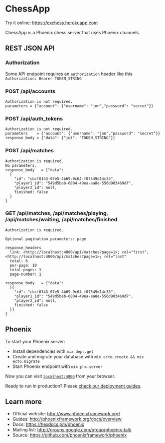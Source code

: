 # ChessApp

Try it online: https://exchess.herokuapp.com

ChessApp is a Phoenix chess server that uses Phoenix channels.

## REST JSON API

### Authorization
  Some API endpoint requires an `authorization` header like this `Authorization: Bearer TOKEN_STRING`

### POST    /api/accounts

```
Authorization is not required.
parameters = {"account": {"username": "jon","password": "secret"}}
```

### POST    /api/auth_tokens

```
Authorization is not required.
parameters    = {"account": {"username": "jon","password": "secret"}}
response_body = {"data": {"jwt": "TOKEN_STRING"}}
```

### POST    /api/matches

```
Authorization is required.
No parameters.
response_body   = {"data":
  {
    "id": "cbcf0143-07e5-4b69-9c64-f07549d14c33",
    "player1_id": "549d5beb-6804-49ea-aa8e-556d903469d7",
    "player2_id": null,
    finished: false
  }
}
```

### GET     /api/matches, /api/matches/playing, /api/matches/waiting, /api/matches/finished

```
Authorization is required.

Optional pagination parameters: page

response_headers
  link: <http://localhost:4000/api/matches?page=1>; rel="first", <http://localhost:4000/api/matches?page=1>; rel="last"
  total: 6
  per-page: 10
  total-pages: 1
  page-number: 1

response_body   = {"data":
  [{
    "id": "cbcf0143-07e5-4b69-9c64-f07549d14c33",
    "player1_id": "549d5beb-6804-49ea-aa8e-556d903469d7",
    "player2_id": null,
    finished: false
  }]
}
```

## Phoenix

To start your Phoenix server:

  * Install dependencies with `mix deps.get`
  * Create and migrate your database with `mix ecto.create && mix ecto.migrate`
  * Start Phoenix endpoint with `mix phx.server`

Now you can visit [`localhost:4000`](http://localhost:4000) from your browser.

Ready to run in production? Please [check our deployment guides](http://www.phoenixframework.org/docs/deployment).

## Learn more

  * Official website: http://www.phoenixframework.org/
  * Guides: http://phoenixframework.org/docs/overview
  * Docs: https://hexdocs.pm/phoenix
  * Mailing list: http://groups.google.com/group/phoenix-talk
  * Source: https://github.com/phoenixframework/phoenix
